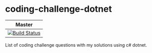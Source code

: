 # coding-challenge-dotnet

| Master |
| --------- |
| [![Build Status](https://travis-ci.com/shawnkoon/coding-challenge-dotnet.svg?branch=master)](https://travis-ci.com/shawnkoon/coding-challenge-dotnet) |

List of coding challenge questions with my solutions using c# dotnet.
